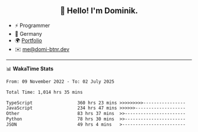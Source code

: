 <h2 align="center">👋 Hello! I'm Dominik.</h2>

- ⚡ Programmer
- 📍 Germany
- 🌍 [Portfolio](https://domi-btnr.dev)
- ✉️ [me@domi-btnr.dev](mailto://me@domi-btnr.dev)

---
📊 **WakaTime Stats**
<!--START_SECTION:waka-->

```txt
From: 09 November 2022 - To: 02 July 2025

Total Time: 1,014 hrs 35 mins

TypeScript                 360 hrs 23 mins >>>>>>>>>----------------   35.52 %
JavaScript                 234 hrs 47 mins >>>>>>-------------------   23.14 %
Other                      83 hrs 37 mins  >>-----------------------   08.24 %
Python                     78 hrs 30 mins  >>-----------------------   07.74 %
JSON                       49 hrs 4 mins   >------------------------   04.84 %
```

<!--END_SECTION:waka-->
